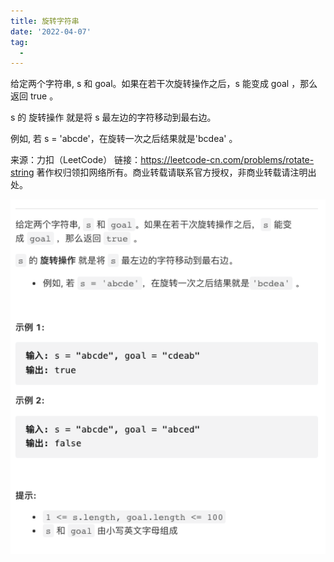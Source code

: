 ```yaml
---
title: 旋转字符串
date: '2022-04-07'
tag:
  - 
---
```

给定两个字符串, s 和 goal。如果在若干次旋转操作之后，s 能变成 goal ，那么返回 true 。

s 的 旋转操作 就是将 s 最左边的字符移动到最右边。

例如, 若 s = 'abcde'，在旋转一次之后结果就是'bcdea' 。

来源：力扣（LeetCode）
链接：<https://leetcode-cn.com/problems/rotate-string>
著作权归领扣网络所有。商业转载请联系官方授权，非商业转载请注明出处。

![alt](./image/example.png)
